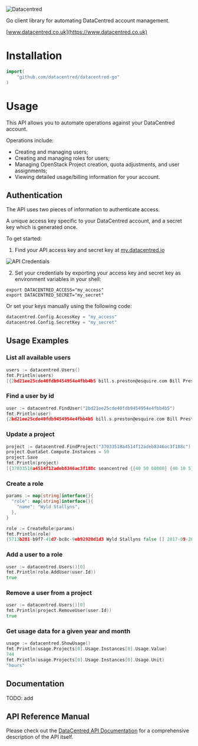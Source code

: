 ![Datacentred](https://assets-cdn.datacentred.io/assets/DC_Mono_B-903aac5ca4f5c6887193d880dbd1196deb8a978027eef5cb32de78b66d085935.png)

Go client library for automating DataCentred account management.

[www.datacentred.co.uk](https://www.datacentred.co.uk)

# Installation

```go
import(
    "github.com/datacentred/datacentred-go"
)
```

# Usage

This API allows you to automate operations against your DataCentred account.

Operations include:

* Creating and managing users;
* Creating and managing roles for users;
* Managing OpenStack Project creation, quota adjustments, and user assignments;
* Viewing detailed usage/billing information for your account.

## Authentication

The API uses two pieces of information to authenticate access.

A unique access key specific to your DataCentred account, and a secret key which is generated once.

To get started:

1. Find your API access key and secret key at [my.datacentred.io](https://my.datacentred.io)

![API Credentials](https://user-images.githubusercontent.com/98526/30334767-79f4617c-97d8-11e7-962c-ec3115d13896.png)

2. Set your credentials by exporting your access key and secret key as environment variables in your shell:

```
export DATACENTRED_ACCESS="my_access"
export DATACENTRED_SECRET="my_secret"
```

Or set your keys manually using the following code:

```go
datacentred.Config.AccessKey = "my_access"
datacentred.Config.SecretKey = "my_secret"
```

## Usage Examples

### List all available users

```go
users := datacentred.Users()
fmt.Println(users)
[{2bd21ee25cde40fdb9454954e4fbb4b5 bill.s.preston@esquire.com Bill Preston 2015-02-13 11:07:00 +0000 UTC 2017-09-26 09:11:38 +0000 UTC } {69a34c127dcb439fa9366762234687ac ted.theodore@logan.com Ted Logan 2014-08-22 14:32:31 +0000 UTC 2017-09-21 14:55:43 +0000 UTC }]
```

### Find a user by id

```go
user := datacentred.FindUser("2bd21ee25cde40fdb9454954e4fbb4b5")
fmt.Println(user)
{2bd21ee25cde40fdb9454954e4fbb4b5 bill.s.preston@esquire.com Bill Preston 2015-02-13 11:07:00 +0000 UTC 2017-09-26 09:11:38 +0000 UTC } 
```

### Update a project

```go
project := datacentred.FindProject("37033518a4514f12adeb8346ac3f188c")
project.QuotaSet.Compute.Instances = 50
project.Save
fmt.Println(project)
[{37033518a4514f12adeb8346ac3f188c seancentred {{40 50 60000} {40 10 5} {0 10 50 10 10 100 10}} 2015-04-09 08:14:19 +0000 UTC 2016-12-08 11:44:05 +0000 UTC}
```

### Create a role

```go
params := map[string]interface{}{
  "role": map[string]interface{}{
    "name": "Wyld Stallyns",
  },
}

role := CreateRole(params)
fmt.Println(role)
{5713b281-b9f7-41d7-bc8c-9eb92920d1d3 Wyld Stallyns false [] 2017-09-26 09:42:56 +0000 UTC 2017-09-26 09:42:56 +0000 UTC}
```

### Add a user to a role

```go
user := datacentred.Users()[0]
fmt.Println(role.AddUser(user.Id))
true
```

### Remove a user from a project

```go
user := datacentred.Users()[0]
fmt.Println(project.RemoveUser(user.Id))
true
```

### Get usage data for a given year and month


```go
usage := datacentred.ShowUsage()
fmt.Println(usage.Projects[0].Usage.Instances[0].Usage.Value)
744
fmt.Println(usage.Projects[0].Usage.Instances[0].Usage.Unit)
"hours"
```

## Documentation

TODO: add

## API Reference Manual

Please check out the [DataCentred API Documentation](https://my.datacentred.io/api/docs/v1) for a comprehensive description of the API itself.
